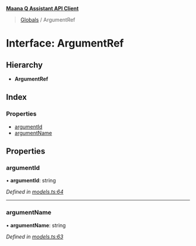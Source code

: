 **[Maana Q Assistant API Client](../README.md)**

> [Globals](../README.md) / ArgumentRef

# Interface: ArgumentRef

## Hierarchy

* **ArgumentRef**

## Index

### Properties

* [argumentId](argumentref.md#argumentid)
* [argumentName](argumentref.md#argumentname)

## Properties

### argumentId

•  **argumentId**: string

*Defined in [models.ts:64](https://github.com/maana-io/q-assistant-client/blob/2b2b176/src/models.ts#L64)*

___

### argumentName

•  **argumentName**: string

*Defined in [models.ts:63](https://github.com/maana-io/q-assistant-client/blob/2b2b176/src/models.ts#L63)*
